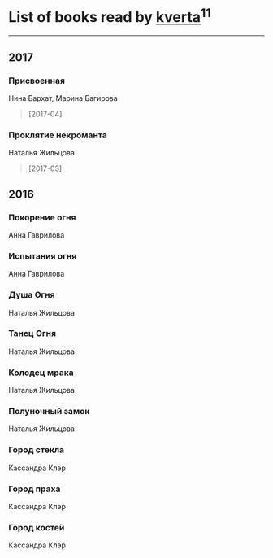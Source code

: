 # List of books read by [kverta](http://vk.com/id312298637)<sup>11</sup>
---

## 2017

### Присвоенная
Нина Бархат, Марина Багирова
> [2017-04] 


### Проклятие некроманта
Наталья Жильцова
> [2017-03] 



## 2016

### Покорение огня
Анна Гаврилова


### Испытания огня
Анна Гаврилова


### Душа Огня
Наталья Жильцова


### Танец Огня
Наталья Жильцова


### Колодец мрака
Наталья Жильцова


### Полуночный замок
Наталья Жильцова


### Город стекла
Кассандра Клэр


### Город праха
Кассандра Клэр


### Город костей
Кассандра Клэр



